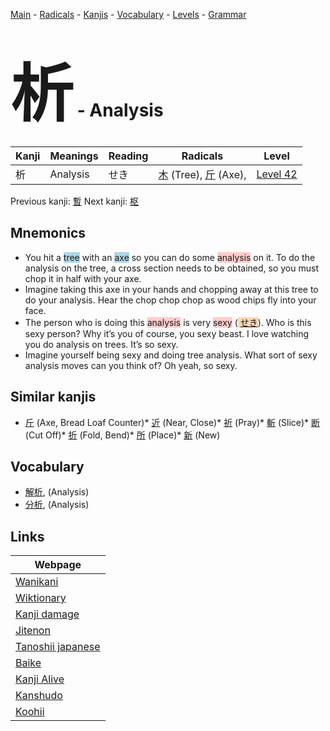 <style> bigfont {font-size: 100px}</style>
[Main](../index.md) -
[Radicals](../radicals.md) -
[Kanjis](../kanjis.md) -
[Vocabulary](../vocabulary.md) -
[Levels](../levels.md) -
[Grammar](../grammar.md)
# <bigfont> 析</bigfont> - Analysis 

| Kanji | Meanings | Reading | Radicals | Level |
| --- | --- | --- | --- | --- |
| 析 | Analysis | せき | [木](../radicals/木.md) (Tree), [斤](../radicals/斤.md) (Axe),  | [Level 42](../levels/wk_level42.md) |

Previous kanji: [暫](暫.md) Next kanji: [枢](枢.md) 

## Mnemonics
 * You hit a <span style="background-color:#ADD8E6"> tree</span> with an <span style="background-color:#ADD8E6"> axe</span> so you can do some <span style="background-color:#ffcccb"> analysis</span> on it. To do the analysis on the tree, a cross section needs to be obtained, so you must chop it in half with your axe.
* Imagine taking this axe in your hands and chopping away at this tree to do your analysis. Hear the chop chop chop as wood chips fly into your face.
* The person who is doing this <span style="background-color:#ffcccb"> analysis</span> is very <span style="background-color:#ffcccb"> sexy</span> (<span style="background-color:#fed8b1"> [せき](https://jisho.org/search/せき)</span>). Who is this sexy person? Why it’s you of course, you sexy beast. I love watching you do analysis on trees. It’s so sexy.
* Imagine yourself being sexy and doing tree analysis. What sort of sexy analysis moves can you think of? Oh yeah, so sexy.


## Similar kanjis
 * [斤](斤.md) (Axe, Bread Loaf Counter)* [近](近.md) (Near, Close)* [祈](祈.md) (Pray)* [斬](斬.md) (Slice)* [断](断.md) (Cut Off)* [折](折.md) (Fold, Bend)* [所](所.md) (Place)* [新](新.md) (New)


## Vocabulary
 * [解析](../vocabulary/析.md), (Analysis)
* [分析](../vocabulary/析.md), (Analysis)



## Links 

| Webpage |
| --- |
| [Wanikani          ](https://www.wanikani.com/kanji/析) |
| [Wiktionary        ](https://en.wiktionary.org/wiki/析) |
| [Kanji damage      ](http://www.kanjidamage.com/kanji/search?utf8=✓&q=析) |
| [Jitenon           ](https://jitenon.com/kanji/析) |
| [Tanoshii japanese ](https://www.tanoshiijapanese.com/dictionary/kanji.cfm?k=析) |
| [Baike             ](https://baike.baidu.com/item/析) |
| [Kanji Alive       ](https://app.kanjialive.com/析) |
| [Kanshudo          ](https://www.kanshudo.com/searchmn?q=析) |
| [Koohii            ](https://kanji.koohii.com/study/kanji/析) |
